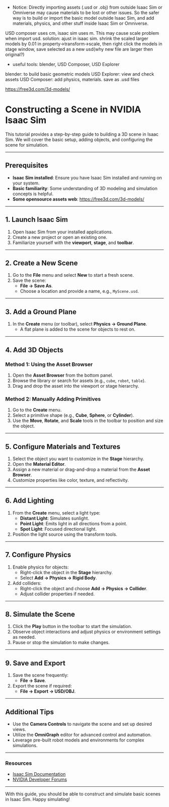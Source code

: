 - Notice: Directly importing assets (.usd or .obj) from outside Isaac Sim or Omniverse may cause materials to be lost or other issues. So the safer way is to build or import the basic model outside Isaac Sim, and add materials, physics, and other stuff inside Isaac Sim or Omniverse.

USD composer uses cm, isaac sim uses m. This may cause scale problem when import usd. 
solution: ajust in isaac sim. shrink the scaled larger models by 0.01 in property->transform->scale, then right click the models in stage window, save selected as a new usd(why new file are larger then original?)

- useful tools: blender, USD Composer, USD Explorer

blender: to build basic geometric models
USD Explorer: view and check assets
USD Composer: add physics, materials. save as .usd files



https://free3d.com/3d-models/
# Constructing a Scene in NVIDIA Isaac Sim

This tutorial provides a step-by-step guide to building a 3D scene in Isaac Sim. We will cover the basic setup, adding objects, and configuring the scene for simulation.

---

## Prerequisites
- **Isaac Sim installed**: Ensure you have Isaac Sim installed and running on your system.
- **Basic familiarity**: Some understanding of 3D modeling and simulation concepts is helpful.
- **Some opensource assets web**:
https://free3d.com/3d-models/


---

## 1. Launch Isaac Sim
1. Open Isaac Sim from your installed applications.
2. Create a new project or open an existing one.
3. Familiarize yourself with the **viewport**, **stage**, and **toolbar**.

---

## 2. Create a New Scene
1. Go to the **File** menu and select **New** to start a fresh scene.
2. Save the scene:
   - **File -> Save As**.
   - Choose a location and provide a name, e.g., `MyScene.usd`.

---

## 3. Add a Ground Plane
1. In the **Create** menu (or toolbar), select **Physics -> Ground Plane**.
   - A flat plane is added to the scene for objects to rest on.

---

## 4. Add 3D Objects
### Method 1: Using the Asset Browser
1. Open the **Asset Browser** from the bottom panel.
2. Browse the library or search for assets (e.g., `cube`, `robot`, `table`).
3. Drag and drop the asset into the viewport or stage hierarchy.

### Method 2: Manually Adding Primitives
1. Go to the **Create** menu.
2. Select a primitive shape (e.g., **Cube**, **Sphere**, or **Cylinder**).
3. Use the **Move**, **Rotate**, and **Scale** tools in the toolbar to position and size the object.

---

## 5. Configure Materials and Textures
1. Select the object you want to customize in the **Stage** hierarchy.
2. Open the **Material Editor**.
3. Assign a new material or drag-and-drop a material from the **Asset Browser**.
4. Customize properties like color, texture, and reflectivity.

---

## 6. Add Lighting
1. From the **Create** menu, select a light type:
   - **Distant Light**: Simulates sunlight.
   - **Point Light**: Emits light in all directions from a point.
   - **Spot Light**: Focused directional light.
2. Position the light source using the transform tools.

---

## 7. Configure Physics
1. Enable physics for objects:
   - Right-click the object in the **Stage** hierarchy.
   - Select **Add -> Physics -> Rigid Body**.
2. Add colliders:
   - Right-click the object and choose **Add -> Physics -> Collider**.
   - Adjust collider properties if needed.

---

## 8. Simulate the Scene
1. Click the **Play** button in the toolbar to start the simulation.
2. Observe object interactions and adjust physics or environment settings as needed.
3. Pause or stop the simulation to make changes.

---

## 9. Save and Export
1. Save the scene frequently:
   - **File -> Save**.
2. Export the scene if required:
   - **File -> Export -> USD/OBJ**.

---

## Additional Tips
- Use the **Camera Controls** to navigate the scene and set up desired views.
- Utilize the **OmniGraph** editor for advanced control and automation.
- Leverage pre-built robot models and environments for complex simulations.

---

### Resources
- [Isaac Sim Documentation](https://developer.nvidia.com/isaac-sim)
- [NVIDIA Developer Forums](https://forums.developer.nvidia.com/)

---

With this guide, you should be able to construct and simulate basic scenes in Isaac Sim. Happy simulating!